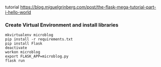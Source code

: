 
tutorial
https://blog.miguelgrinberg.com/post/the-flask-mega-tutorial-part-i-hello-world

### Create Virtual Environment and install libraries
```
mkvirtualenv microblog
pip install -r requirements.txt
pip install Flask
deactivate
workon microblog
export FLASK_APP=microblog.py
flask run
```
